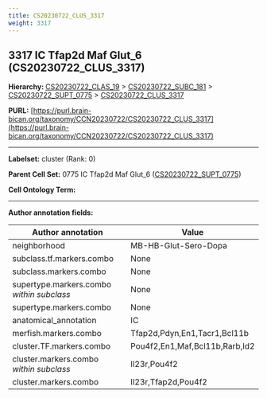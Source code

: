```yaml
---
title: CS20230722_CLUS_3317
weight: 3317
---
```

## 3317 IC Tfap2d Maf Glut_6 (CS20230722_CLUS_3317)
<b>Hierarchy: </b>
[CS20230722_CLAS_19](../CS20230722_CLAS_19) >
[CS20230722_SUBC_181](../CS20230722_SUBC_181) >
[CS20230722_SUPT_0775](../CS20230722_SUPT_0775) >
[CS20230722_CLUS_3317](../CS20230722_CLUS_3317)

**PURL:** [https://purl.brain-bican.org/taxonomy/CCN20230722/CS20230722_CLUS_3317](https://purl.brain-bican.org/taxonomy/CCN20230722/CS20230722_CLUS_3317)

---


**Labelset:** cluster (Rank: 0)

**Parent Cell Set:** 0775 IC Tfap2d Maf Glut_6 ([CS20230722_SUPT_0775](../CS20230722_SUPT_0775))



**Cell Ontology Term:** 

[MARKER GENES.]: #


---

[TRANSFERRED ANNOTATIONS.]: #


[AUTHOR ANNOTATION FIELDS.]: #


**Author annotation fields:**

| Author annotation | Value |
|-------------------|-------|
|neighborhood|MB-HB-Glut-Sero-Dopa|
|subclass.tf.markers.combo|None|
|subclass.markers.combo|None|
|supertype.markers.combo _within subclass_|None|
|supertype.markers.combo|None|
|anatomical_annotation|IC|
|merfish.markers.combo|Tfap2d,Pdyn,En1,Tacr1,Bcl11b|
|cluster.TF.markers.combo|Pou4f2,En1,Maf,Bcl11b,Rarb,Id2|
|cluster.markers.combo _within subclass_|Il23r,Pou4f2|
|cluster.markers.combo|Il23r,Tfap2d,Pou4f2|
